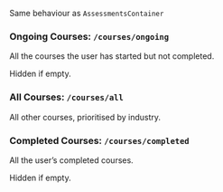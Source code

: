 Same behaviour as `AssessmentsContainer`

### Ongoing Courses: `/courses/ongoing`

All the courses the user has started but not completed.

Hidden if empty.

### All Courses: `/courses/all`

All other courses, prioritised by industry.

### Completed Courses: `/courses/completed`

All the user’s completed courses.

Hidden if empty.
